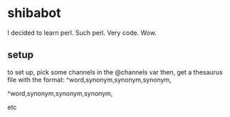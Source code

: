 shibabot
========

I decided to learn perl. Such perl. Very code. Wow.

setup
-----

to set up, pick some channels in the @channels var
then, get a thesaurus file with the format:
^word,synonym,synonym,synonym,

^word,synonym,synonym,synonym,

etc
